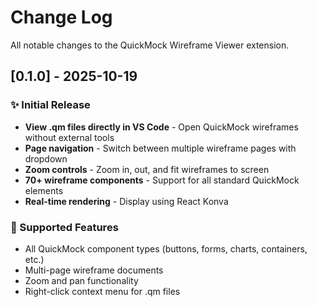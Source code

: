 # Change Log

All notable changes to the QuickMock Wireframe Viewer extension.

## [0.1.0] - 2025-10-19

### ✨ Initial Release

- **View .qm files directly in VS Code** - Open QuickMock wireframes without external tools
- **Page navigation** - Switch between multiple wireframe pages with dropdown
- **Zoom controls** - Zoom in, out, and fit wireframes to screen
- **70+ wireframe components** - Support for all standard QuickMock elements
- **Real-time rendering** - Display using React Konva

### 🎯 Supported Features

- All QuickMock component types (buttons, forms, charts, containers, etc.)
- Multi-page wireframe documents
- Zoom and pan functionality
- Right-click context menu for .qm files
